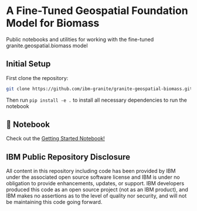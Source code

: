 # A Fine-Tuned Geospatial Foundation Model for Biomass

Public notebooks and utilities for working with the fine-tuned granite.geospatial.biomass model

## Initial Setup

First clone the repository:

```sh
git clone https://github.com/ibm-granite/granite-geospatial-biomass.git
```

Then run `pip install -e .` to install all necessary dependencies to run the notebook

## 📕 Notebook

Check out the [Getting Started Notebook!](https://github.com/ibm-granite/granite-geospatial-biomass/blob/main/notebooks/agb_getting_started.ipynb)

## IBM Public Repository Disclosure

All content in this repository including code has been provided by IBM under the associated open source software license and IBM is under no obligation to provide enhancements, updates, or support. IBM developers produced this code as an open source project (not as an IBM product), and IBM makes no assertions as to the level of quality nor security, and will not be maintaining this code going forward.
